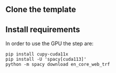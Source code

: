 ## Clone the template

## Install requirements
In order to use the GPU the step are:
```
pip install cupy-cuda11x
pip install -U 'spacy[cuda113]'
python -m spacy download en_core_web_trf
```